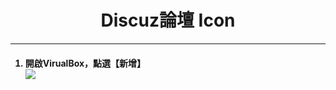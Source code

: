 # **<center>Discuz論壇 Icon**

---

<ol><h4>
  <li>開啟VirualBox，點選【新增】
  <br><img src='../img/application/part1_1.png'>
  </h4>
</ol>